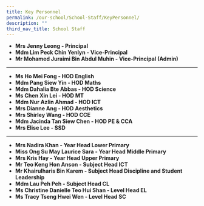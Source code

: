 ```yaml
---
title: Key Personnel
permalink: /our-school/School-Staff/KeyPersonnel/
description: ""
third_nav_title: School Staff
---
```

*   **Mrs Jenny Leong - Principal**
*   **Mdm Lim Peck Chin Yenlyn - Vice-Principal**
*   **Mr Mohamed Juraimi Bin Abdul Muhin - Vice-Principal (Admin)**

---

*   **Ms Ho Mei Fong - HOD English**
*   **Mdm Pang Siew Yin - HOD Maths**
*   **Mdm Dahalia Bte Abbas - HOD Science**
*   **Ms Chen Xin Lei - HOD MT**
*   **Mdm Nur Azlin Ahmad - HOD ICT**
*   **Mrs Dianne Ang - HOD Aesthetics**
*   **Mrs Shirley Wang - HOD CCE**
*   **Mdm Jacinda Tan Siew Chen - HOD PE & CCA**
*   **Mrs Elise Lee - SSD**

---

*   **Mrs Nadira Khan - Year Head Lower Primary**
*   **Miss Ong Su May Laurice Sara - Year Head Middle Primary**
*   **Mrs Kris Hay - Year Head Upper Primary**
*   **Mr Teo Keng Hon Anson - Subject Head ICT**
*   **Mr Khairulharis Bin Karem - Subject Head Discipline and Student Leadership**
*   **Mdm Lau Peh Peh - Subject Head CL**
*   **Ms Christine Danielle Teo Hui Shan - Level Head EL**
*   **Ms Tracy Tseng Hwei Wen - Level Head SC**